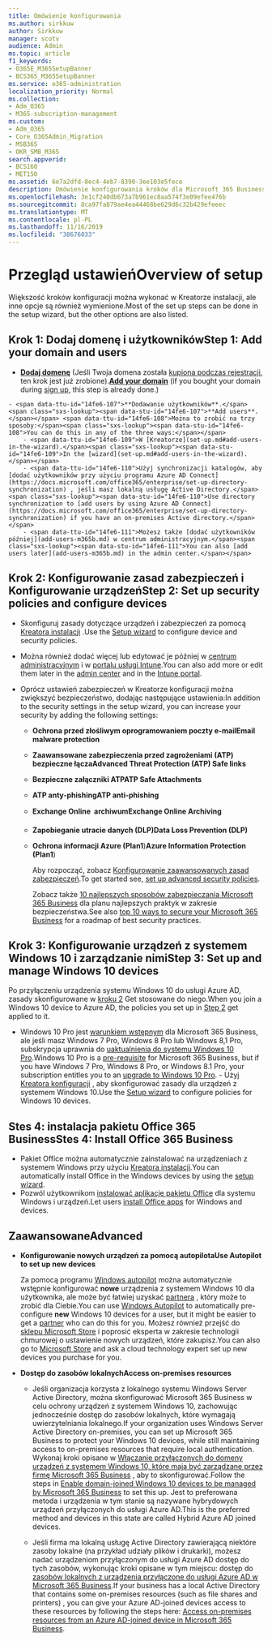 ```yaml
---
title: Omówienie konfigurowania
ms.author: sirkkuw
author: Sirkkuw
manager: scotv
audience: Admin
ms.topic: article
f1_keywords:
- O365E_M365SetupBanner
- BCS365_M365SetupBanner
ms.service: o365-administration
localization_priority: Normal
ms.collection:
- Adm_O365
- M365-subscription-management
ms.custom:
- Adm_O365
- Core_O365Admin_Migration
- MSB365
- OKR_SMB_M365
search.appverid:
- BCS160
- MET150
ms.assetid: 6e7a2dfd-8ec4-4eb7-8390-3ee103e5fece
description: Omówienie konfigurowania kroków dla Microsoft 365 Business.
ms.openlocfilehash: 3e1cf240db673a7b961ec8aa574f3e09efee476b
ms.sourcegitcommit: 8ca97fa879ae4ea44468be629d6c32b429efeeec
ms.translationtype: MT
ms.contentlocale: pl-PL
ms.lasthandoff: 11/16/2019
ms.locfileid: "38676033"
---
```

# <a name="overview-of-setup"></a><span data-ttu-id="14fe6-103">Przegląd ustawień</span><span class="sxs-lookup"><span data-stu-id="14fe6-103">Overview of setup</span></span>

<span data-ttu-id="14fe6-104">Większość kroków konfiguracji można wykonać w Kreatorze instalacji, ale inne opcje są również wymienione.</span><span class="sxs-lookup"><span data-stu-id="14fe6-104">Most of the set up steps can be done in the setup wizard, but the other options are also listed.</span></span>


## <a name="step-1-add-your-domain-and-users"></a><span data-ttu-id="14fe6-105">Krok 1: Dodaj domenę i użytkowników</span><span class="sxs-lookup"><span data-stu-id="14fe6-105">Step 1: Add your domain and users</span></span>

   - <span data-ttu-id="14fe6-106">**[Dodaj domenę](set-up.md#add-your-domain-to-personalize-sign-in)** (Jeśli Twoja domena została [kupiona podczas rejestracji](sign-up.md), ten krok jest już zrobione).</span><span class="sxs-lookup"><span data-stu-id="14fe6-106">**[Add your domain](set-up.md#add-your-domain-to-personalize-sign-in)** (if you bought your domain during [sign up](sign-up.md), this step is already done.)</span></span>

    - <span data-ttu-id="14fe6-107">**Dodawanie użytkowników**.</span><span class="sxs-lookup"><span data-stu-id="14fe6-107">**Add users**.</span></span> <span data-ttu-id="14fe6-108">Można to zrobić na trzy sposoby:</span><span class="sxs-lookup"><span data-stu-id="14fe6-108">You can do this in any of the three ways:</span></span>
        - <span data-ttu-id="14fe6-109">W [Kreatorze](set-up.md#add-users-in-the-wizard).</span><span class="sxs-lookup"><span data-stu-id="14fe6-109">In the [wizard](set-up.md#add-users-in-the-wizard).</span></span>
        - <span data-ttu-id="14fe6-110">Użyj synchronizacji katalogów, aby [dodać użytkowników przy użyciu programu Azure AD Connect](https://docs.microsoft.com/office365/enterprise/set-up-directory-synchronization) , jeśli masz lokalną usługę Active Directory.</span><span class="sxs-lookup"><span data-stu-id="14fe6-110">Use directory synchronization to [add users by using Azure AD Connect](https://docs.microsoft.com/office365/enterprise/set-up-directory-synchronization) if you have an on-premises Active directory.</span></span>
        - <span data-ttu-id="14fe6-111">Możesz także [dodać użytkowników później](add-users-m365b.md) w centrum administracyjnym.</span><span class="sxs-lookup"><span data-stu-id="14fe6-111">You can also [add users later](add-users-m365b.md) in the admin center.</span></span>
## <a name="step-2-set-up-security-policies-and-configure-devices"></a><span data-ttu-id="14fe6-112">Krok 2: Konfigurowanie zasad zabezpieczeń i Konfigurowanie urządzeń</span><span class="sxs-lookup"><span data-stu-id="14fe6-112">Step 2: Set up security policies and configure devices</span></span> 

  - <span data-ttu-id="14fe6-113">Skonfiguruj zasady dotyczące urządzeń i zabezpieczeń za pomocą [Kreatora instalacji](set-up.md#protect-data-and-devices) .</span><span class="sxs-lookup"><span data-stu-id="14fe6-113">Use the [Setup wizard](set-up.md#protect-data-and-devices) to configure device and security policies.</span></span> 
  - <span data-ttu-id="14fe6-114">Można również dodać więcej lub edytować je później w [centrum administracyjnym](view-policies-and-devices.md) i w [portalu usługi Intune](https://docs.microsoft.com/intune/tutorial-walkthrough-intune-portal).</span><span class="sxs-lookup"><span data-stu-id="14fe6-114">You can also add more or edit them later in the [admin center](view-policies-and-devices.md) and in the [Intune portal](https://docs.microsoft.com/intune/tutorial-walkthrough-intune-portal).</span></span>
  - <span data-ttu-id="14fe6-115">Oprócz ustawień zabezpieczeń w Kreatorze konfiguracji można zwiększyć bezpieczeństwo, dodając następujące ustawienia:</span><span class="sxs-lookup"><span data-stu-id="14fe6-115">In addition to the security settings in the setup wizard, you can increase your security by adding the following settings:</span></span>

      - <span data-ttu-id="14fe6-116">**Ochrona przed złośliwym oprogramowaniem poczty e-mail**</span><span class="sxs-lookup"><span data-stu-id="14fe6-116">**Email malware protection**</span></span>
      - <span data-ttu-id="14fe6-117">**Zaawansowane zabezpieczenia przed zagrożeniami (ATP) bezpieczne łącza**</span><span class="sxs-lookup"><span data-stu-id="14fe6-117">**Advanced Threat Protection (ATP) Safe links**</span></span>
      - <span data-ttu-id="14fe6-118">**Bezpieczne załączniki ATP**</span><span class="sxs-lookup"><span data-stu-id="14fe6-118">**ATP Safe Attachments**</span></span>
      - <span data-ttu-id="14fe6-119">**ATP anty-phishing**</span><span class="sxs-lookup"><span data-stu-id="14fe6-119">**ATP anti-phishing**</span></span>
      - <span data-ttu-id="14fe6-120">**Exchange Online  archiwum**</span><span class="sxs-lookup"><span data-stu-id="14fe6-120">**Exchange Online Archiving**</span></span>
      - <span data-ttu-id="14fe6-121">**Zapobieganie utracie danych (DLP)**</span><span class="sxs-lookup"><span data-stu-id="14fe6-121">**Data Loss Prevention (DLP)**</span></span>
      - <span data-ttu-id="14fe6-122">**Ochrona informacji Azure (Plan1**)</span><span class="sxs-lookup"><span data-stu-id="14fe6-122">**Azure Information Protection (Plan1**)</span></span>

          <span data-ttu-id="14fe6-123">Aby rozpocząć, zobacz [Konfigurowanie zaawansowanych zasad zabezpieczeń](set-up-advanced-security.md).</span><span class="sxs-lookup"><span data-stu-id="14fe6-123">To get started see, [set up advanced security policies](set-up-advanced-security.md).</span></span>

        <span data-ttu-id="14fe6-124">Zobacz także [10 najlepszych sposobów zabezpieczania Microsoft 365 Business](https://docs.microsoft.com/office365/admin/security-and-compliance/secure-your-business-data) dla planu najlepszych praktyk w zakresie bezpieczeństwa.</span><span class="sxs-lookup"><span data-stu-id="14fe6-124">See also [top 10 ways to secure your Microsoft 365 Business](https://docs.microsoft.com/office365/admin/security-and-compliance/secure-your-business-data) for a roadmap of best security practices.</span></span>

## <a name="step-3-set-up-and-manage-windows-10-devices"></a><span data-ttu-id="14fe6-125">Krok 3: Konfigurowanie urządzeń z systemem Windows 10 i zarządzanie nimi</span><span class="sxs-lookup"><span data-stu-id="14fe6-125">Step 3: Set up and manage Windows 10 devices</span></span>

   <span data-ttu-id="14fe6-126">Po przyłączeniu urządzenia systemu Windows 10 do usługi Azure AD, zasady skonfigurowane w [kroku 2](#step-2-set-up-security-policies-and-configure-devices) Get stosowane do niego.</span><span class="sxs-lookup"><span data-stu-id="14fe6-126">When you join a Windows 10 device to Azure AD, the policies you set up in [Step 2](#step-2-set-up-security-policies-and-configure-devices) get applied to it.</span></span>

   - <span data-ttu-id="14fe6-127">Windows 10 Pro jest [warunkiem wstępnym](pre-requisites-for-data-protection.md) dla Microsoft 365 Business, ale jeśli masz Windows 7 Pro, Windows 8 Pro lub Windows 8,1 Pro, subskrypcja uprawnia do [uaktualnienia do systemu Windows 10 Pro](https://docs.microsoft.com/microsoft-365/business/upgrade-to-windows-pro-creators-update).</span><span class="sxs-lookup"><span data-stu-id="14fe6-127">Windows 10 Pro is a [pre-requisite](pre-requisites-for-data-protection.md) for Microsoft 365 Business, but if you have Windows 7 Pro, Windows 8 Pro, or Windows 8.1 Pro, your subscription entitles you to an [upgrade to  Windows 10 Pro](https://docs.microsoft.com/microsoft-365/business/upgrade-to-windows-pro-creators-update).</span></span>
    - <span data-ttu-id="14fe6-128">Użyj [Kreatora konfiguracji](set-up.md#protect-data-and-devices) , aby skonfigurować zasady dla urządzeń z systemem Windows 10.</span><span class="sxs-lookup"><span data-stu-id="14fe6-128">Use the [Setup wizard](set-up.md#protect-data-and-devices) to configure policies for Windows 10 devices.</span></span>

## <a name="stes-4-install-office-365-business"></a><span data-ttu-id="14fe6-129">Stes 4: instalacja pakietu Office 365 Business</span><span class="sxs-lookup"><span data-stu-id="14fe6-129">Stes 4: Install Office 365 Business</span></span>
- <span data-ttu-id="14fe6-130">Pakiet Office można automatycznie zainstalować na urządzeniach z systemem Windows przy użyciu [Kreatora instalacji](set-up.md#deploy-office-365-client-apps).</span><span class="sxs-lookup"><span data-stu-id="14fe6-130">You can automatically install Office in the Windows devices by using the [setup wizard](set-up.md#deploy-office-365-client-apps).</span></span>
- <span data-ttu-id="14fe6-131">Pozwól użytkownikom [instalować aplikacje pakietu Office](https://docs.microsoft.com/office365/admin/setup/install-applications) dla systemu Windows i urządzeń.</span><span class="sxs-lookup"><span data-stu-id="14fe6-131">Let users [install Office apps](https://docs.microsoft.com/office365/admin/setup/install-applications) for Windows and devices.</span></span>
     
## <a name="advanced"></a><span data-ttu-id="14fe6-132">Zaawansowane</span><span class="sxs-lookup"><span data-stu-id="14fe6-132">Advanced</span></span>
- <span data-ttu-id="14fe6-133">**Konfigurowanie nowych urządzeń za pomocą autopilota**</span><span class="sxs-lookup"><span data-stu-id="14fe6-133">**Use Autopilot to set up new devices**</span></span>
            
     <span data-ttu-id="14fe6-134">Za pomocą programu [Windows autopilot](add-autopilot-devices-and-profile.md) można automatycznie wstępnie konfigurować **nowe** urządzenia z systemem Windows 10 dla użytkownika, ale może być łatwiej uzyskać [partnera](https://www.microsoft.com/solution-providers/search) , który może to zrobić dla Ciebie.</span><span class="sxs-lookup"><span data-stu-id="14fe6-134">You can use [Windows Autopilot](add-autopilot-devices-and-profile.md) to automatically pre-configure **new** Windows 10 devices for a user, but it might be easier to get a [partner](https://www.microsoft.com/solution-providers/search) who can do this for you.</span></span> <span data-ttu-id="14fe6-135">Możesz również przejść do [sklepu Microsoft Store](https://go.microsoft.com/fwlink/?linkid=874598) i poprosić eksperta w zakresie technologii chmurowej o ustawienie nowych urządzeń, które zakupisz.</span><span class="sxs-lookup"><span data-stu-id="14fe6-135">You can also go to [Microsoft Store](https://go.microsoft.com/fwlink/?linkid=874598) and ask a cloud technology expert set up new devices you purchase for you.</span></span>

- <span data-ttu-id="14fe6-136">**Dostęp do zasobów lokalnych**</span><span class="sxs-lookup"><span data-stu-id="14fe6-136">**Access on-premises resources**</span></span>

     - <span data-ttu-id="14fe6-137">Jeśli organizacja korzysta z lokalnego systemu Windows Server Active Directory, można skonfigurować Microsoft 365 Business w celu ochrony urządzeń z systemem Windows 10, zachowując jednocześnie dostęp do zasobów lokalnych, które wymagają uwierzytelniania lokalnego.</span><span class="sxs-lookup"><span data-stu-id="14fe6-137">If your organization uses Windows Server Active Directory on-premises, you can set up Microsoft 365 Business to protect your Windows 10 devices, while still maintaining access to on-premises resources that require local authentication.</span></span> <span data-ttu-id="14fe6-138">Wykonaj kroki opisane w [Włączanie przyłączonych do domeny urządzeń z systemem Windows 10, które mają być zarządzane przez firmę Microsoft 365 Business](manage-windows-devices.md) , aby to skonfigurować.</span><span class="sxs-lookup"><span data-stu-id="14fe6-138">Follow the steps in [Enable domain-joined Windows 10 devices to be managed by Microsoft 365 Business](manage-windows-devices.md) to set this up.</span></span> <span data-ttu-id="14fe6-139">Jest to preferowana metoda i urządzenia w tym stanie są nazywane hybrydowych urządzeń przyłączonych do usługi Azure AD.</span><span class="sxs-lookup"><span data-stu-id="14fe6-139">This is the preferred method and devices in this state are called Hybrid Azure AD joined devices.</span></span>

    - <span data-ttu-id="14fe6-140">Jeśli firma ma lokalną usługę Active Directory zawierającą niektóre zasoby lokalne (na przykład udziały plików i drukarki), możesz nadać urządzeniom przyłączonym do usługi Azure AD dostęp do tych zasobów, wykonując kroki opisane w tym miejscu: dostęp do [zasobów lokalnych z urządzenia przyłączone do usługi Azure AD w Microsoft 365 Business](access-resources.md).</span><span class="sxs-lookup"><span data-stu-id="14fe6-140">If your business has a local Active Directory that contains some on-premises resources (such as file shares and printers) , you can give your Azure AD-joined devices access to these resources by following the steps here: [Access on-premises resources from an Azure AD-joined device in Microsoft 365 Business](access-resources.md).</span></span>

  